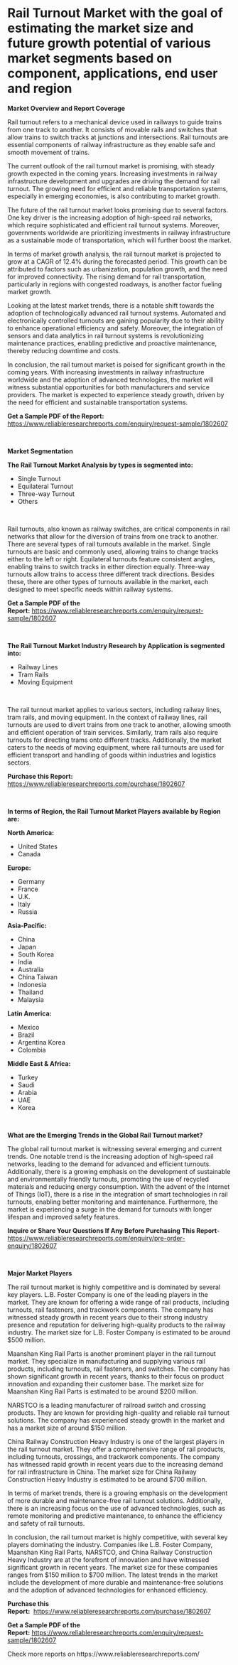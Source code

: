 <p><h1>Rail Turnout Market with the goal of estimating the market size and future growth potential of various market segments based on component, applications, end user and region</h1></p><p><strong>Market Overview and Report Coverage</strong></p>
<p><p>Rail turnout refers to a mechanical device used in railways to guide trains from one track to another. It consists of movable rails and switches that allow trains to switch tracks at junctions and intersections. Rail turnouts are essential components of railway infrastructure as they enable safe and smooth movement of trains.</p><p>The current outlook of the rail turnout market is promising, with steady growth expected in the coming years. Increasing investments in railway infrastructure development and upgrades are driving the demand for rail turnout. The growing need for efficient and reliable transportation systems, especially in emerging economies, is also contributing to market growth.</p><p>The future of the rail turnout market looks promising due to several factors. One key driver is the increasing adoption of high-speed rail networks, which require sophisticated and efficient rail turnout systems. Moreover, governments worldwide are prioritizing investments in railway infrastructure as a sustainable mode of transportation, which will further boost the market.</p><p>In terms of market growth analysis, the rail turnout market is projected to grow at a CAGR of 12.4% during the forecasted period. This growth can be attributed to factors such as urbanization, population growth, and the need for improved connectivity. The rising demand for rail transportation, particularly in regions with congested roadways, is another factor fueling market growth.</p><p>Looking at the latest market trends, there is a notable shift towards the adoption of technologically advanced rail turnout systems. Automated and electronically controlled turnouts are gaining popularity due to their ability to enhance operational efficiency and safety. Moreover, the integration of sensors and data analytics in rail turnout systems is revolutionizing maintenance practices, enabling predictive and proactive maintenance, thereby reducing downtime and costs.</p><p>In conclusion, the rail turnout market is poised for significant growth in the coming years. With increasing investments in railway infrastructure worldwide and the adoption of advanced technologies, the market will witness substantial opportunities for both manufacturers and service providers. The market is expected to experience steady growth, driven by the need for efficient and sustainable transportation systems.</p></p>
<p><strong>Get a Sample PDF of the Report:</strong> <a href="https://www.reliableresearchreports.com/enquiry/request-sample/1802607">https://www.reliableresearchreports.com/enquiry/request-sample/1802607</a></p>
<p>&nbsp;</p>
<p><strong>Market Segmentation</strong></p>
<p><strong>The Rail Turnout Market Analysis by types is segmented into:</strong></p>
<p><ul><li>Single Turnout</li><li>Equilateral Turnout</li><li>Three-way Turnout</li><li>Others</li></ul></p>
<p>&nbsp;</p>
<p><p>Rail turnouts, also known as railway switches, are critical components in rail networks that allow for the diversion of trains from one track to another. There are several types of rail turnouts available in the market. Single turnouts are basic and commonly used, allowing trains to change tracks either to the left or right. Equilateral turnouts feature consistent angles, enabling trains to switch tracks in either direction equally. Three-way turnouts allow trains to access three different track directions. Besides these, there are other types of turnouts available in the market, each designed to meet specific needs within railway systems.</p></p>
<p><strong>Get a Sample PDF of the Report:</strong>&nbsp;<a href="https://www.reliableresearchreports.com/enquiry/request-sample/1802607">https://www.reliableresearchreports.com/enquiry/request-sample/1802607</a></p>
<p>&nbsp;</p>
<p><strong>The Rail Turnout Market Industry Research by Application is segmented into:</strong></p>
<p><ul><li>Railway Lines</li><li>Tram Rails</li><li>Moving Equipment</li></ul></p>
<p>&nbsp;</p>
<p><p>The rail turnout market applies to various sectors, including railway lines, tram rails, and moving equipment. In the context of railway lines, rail turnouts are used to divert trains from one track to another, allowing smooth and efficient operation of train services. Similarly, tram rails also require turnouts for directing trams onto different tracks. Additionally, the market caters to the needs of moving equipment, where rail turnouts are used for efficient transport and handling of goods within industries and logistics sectors.</p></p>
<p><strong>Purchase this Report:</strong>&nbsp; <a href="https://www.reliableresearchreports.com/purchase/1802607">https://www.reliableresearchreports.com/purchase/1802607</a></p>
<p>&nbsp;</p>
<p><strong>In terms of Region, the Rail Turnout Market Players available by Region are:</strong></p>
<p>
    <p> <strong> North America: </strong>
        <ul>
            <li>United States</li>
            <li>Canada</li>
        </ul>
        </p> 
    <p> <strong> Europe: </strong>
        <ul>
            <li>Germany</li>
            <li>France</li>
            <li>U.K.</li>
            <li>Italy</li>
            <li>Russia</li>
        </ul>
        </p> 
    <p> <strong> Asia-Pacific: </strong>
        <ul>
            <li>China</li>
            <li>Japan</li>
            <li>South Korea</li>
            <li>India</li>
            <li>Australia</li>
            <li>China Taiwan</li>
            <li>Indonesia</li>
            <li>Thailand</li>
            <li>Malaysia</li>
        </ul>
        </p> 
    <p> <strong> Latin America: </strong>
        <ul>
            <li>Mexico</li>
            <li>Brazil</li>
            <li>Argentina Korea</li>
            <li>Colombia</li>
        </ul>
        </p> 
    <p> <strong> Middle East & Africa: </strong>
        <ul>
            <li>Turkey</li>
            <li>Saudi</li>
            <li>Arabia</li>
            <li>UAE</li>
            <li>Korea</li>
        </ul>
    </p>
    </p>
<p>&nbsp;</p>
<p><strong>What are the Emerging Trends in the Global Rail Turnout market?</strong></p>
<p><p>The global rail turnout market is witnessing several emerging and current trends. One notable trend is the increasing adoption of high-speed rail networks, leading to the demand for advanced and efficient turnouts. Additionally, there is a growing emphasis on the development of sustainable and environmentally friendly turnouts, promoting the use of recycled materials and reducing energy consumption. With the advent of the Internet of Things (IoT), there is a rise in the integration of smart technologies in rail turnouts, enabling better monitoring and maintenance. Furthermore, the market is experiencing a surge in the demand for turnouts with longer lifespan and improved safety features.</p></p>
<p><strong>Inquire or Share Your Questions If Any Before Purchasing This Report</strong>- <a href="https://www.reliableresearchreports.com/enquiry/pre-order-enquiry/1802607">https://www.reliableresearchreports.com/enquiry/pre-order-enquiry/1802607</a></p>
<p>&nbsp;</p>
<p><strong>Major Market Players</strong></p>
<p><p>The rail turnout market is highly competitive and is dominated by several key players. L.B. Foster Company is one of the leading players in the market. They are known for offering a wide range of rail products, including turnouts, rail fasteners, and trackwork components. The company has witnessed steady growth in recent years due to their strong industry presence and reputation for delivering high-quality products to the railway industry. The market size for L.B. Foster Company is estimated to be around $500 million.</p><p>Maanshan King Rail Parts is another prominent player in the rail turnout market. They specialize in manufacturing and supplying various rail products, including turnouts, rail fasteners, and switches. The company has shown significant growth in recent years, thanks to their focus on product innovation and expanding their customer base. The market size for Maanshan King Rail Parts is estimated to be around $200 million.</p><p>NARSTCO is a leading manufacturer of railroad switch and crossing products. They are known for providing high-quality and reliable rail turnout solutions. The company has experienced steady growth in the market and has a market size of around $150 million.</p><p>China Railway Construction Heavy Industry is one of the largest players in the rail turnout market. They offer a comprehensive range of rail products, including turnouts, crossings, and trackwork components. The company has witnessed rapid growth in recent years due to the increasing demand for rail infrastructure in China. The market size for China Railway Construction Heavy Industry is estimated to be around $700 million.</p><p>In terms of market trends, there is a growing emphasis on the development of more durable and maintenance-free rail turnout solutions. Additionally, there is an increasing focus on the use of advanced technologies, such as remote monitoring and predictive maintenance, to enhance the efficiency and safety of rail turnouts.</p><p>In conclusion, the rail turnout market is highly competitive, with several key players dominating the industry. Companies like L.B. Foster Company, Maanshan King Rail Parts, NARSTCO, and China Railway Construction Heavy Industry are at the forefront of innovation and have witnessed significant growth in recent years. The market size for these companies ranges from $150 million to $700 million. The latest trends in the market include the development of more durable and maintenance-free solutions and the adoption of advanced technologies for enhanced efficiency.</p></p>
<p><strong>Purchase this Report:</strong>&nbsp;&nbsp;<a href="https://www.reliableresearchreports.com/purchase/1802607">https://www.reliableresearchreports.com/purchase/1802607</a></p>
<p></p>
<p><strong>Get a Sample PDF of the Report:</strong>&nbsp;<a href="https://www.reliableresearchreports.com/enquiry/request-sample/1802607">https://www.reliableresearchreports.com/enquiry/request-sample/1802607</a></p>
<p>Check more reports on https://www.reliableresearchreports.com/</p>